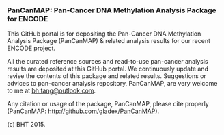 ### PanCanMAP: Pan-Cancer DNA Methylation Analysis Package for ENCODE

This GitHub portal is for depositing the Pan-Cancer DNA Methylation Analysis Package (PanCanMAP) & related analysis results for our recent ENCODE project.

All the curated reference sources and read-to-use pan-cancer analysis results are deposited at this GitHub portal. We continuously update and revise the contents of this package and related results. Suggestions or advices to pan-cancer analysis repository, PanCanMAP, are very welcome to me at bh.tang@outlook.com.

Any citation or usage of the package, PanCanMAP, please cite properly (PanCanMAP: http://github.com/gladex/PanCanMAP).

(c) BHT 2015.
